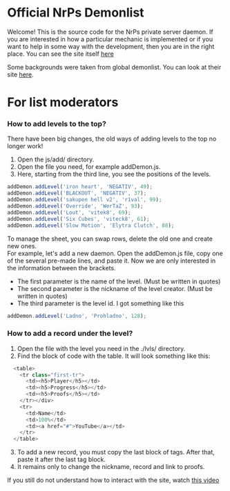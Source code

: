 # Official NrPs Demonlist
Welcome! This is the source code for the NrPs private server daemon. If you are interested in how a particular mechanic is implemented or if you want to help in some way with the development, then you are in the right place. You can see the site itself [here](https://evayako.github.io/)


Some backgrounds were taken from global demonlist. You can look at their site [here](https://demonlist.org/). 

# For list moderators
### **How to add levels to the top?**
There have been big changes, the old ways of adding levels to the top no longer work!<br>
1. Open the js/add/ directory.
2. Open the file you need, for example addDemon.js.
3. Here, starting from the third line, you see the positions of the levels.
```js
addDemon.addLevel('iron heart', 'NEGATIV', 49);
addDemon.addLevel('BLACKOUT', 'NEGATIV', 37);
addDemon.addLevel('sakupen hell v2', 'r1val', 99);
addDemon.addLevel('Override', 'WerTaZ', 93);
addDemon.addLevel('Lout', 'vitek8', 69);
addDemon.addLevel('Six Cubes', 'viteck8', 61);
addDemon.addLevel('Slow Motion', 'Elytra Clutch', 88);
```
To manage the sheet, you can swap rows, delete the old one and create new ones.<br>
For example, let's add a new daemon. Open the addDemon.js file, copy one of the several pre-made lines, and paste it. Now we are only interested in the information between the brackets.
- The first parameter is the name of the level. (Must be written in quotes)
- The second parameter is the nickname of the level creator. (Must be written in quotes)
- The third parameter is the level id.
I got something like this
```js
addDemon.addLevel('Ladno', 'Prohladno', 128);
```
 
### **How to add a record under the level?**
1. Open the file with the level you need in the ./lvls/ directory.
2. Find the block of code with the table. It will look something like this:
```js
  <table>
    <tr class="first-tr">
      <td><h5>Player</h5></td>
      <td><h5>Progress</h5></td>
      <td><h5>Proofs</h5></td>
    </tr></div>
    <tr>
      <td>Name</td>
      <td>100%</td>
      <td><a href="#">YouTube</a></td>
    </tr>
  </table>
```
  3. To add a new record, you must copy the last block of <tr> tags. After that, paste it after the last <tr> tag block.
  4. It remains only to change the nickname, record and link to proofs.
 
 If you still do not understand how to interact with the site, watch [this video](https://youtu.be/5OBiuVxg6dI)

